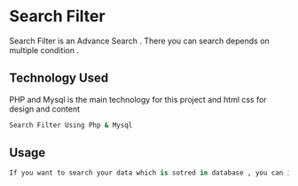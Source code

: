 # Search Filter

Search Filter is an Advance Search . There you can search depends on multiple condition .

## Technology Used

PHP and Mysql is the main technology for this project and html css for design and content

```bash
Search Filter Using Php & Mysql
```

## Usage

```python
If you want to search your data which is sotred in database , you can implement the code . 
```
